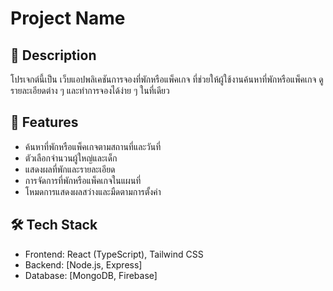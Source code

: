 # Project Name

## 📜 Description
โปรเจกต์นี้เป็น เว็บแอปพลิเคชันการจองที่พักหรือแพ็คเกจ ที่ช่วยให้ผู้ใช้งานค้นหาที่พักหรือแพ็คเกจ ดูรายละเอียดต่าง ๆ และทำการจองได้ง่าย ๆ ในที่เดียว

## 🚀 Features
- ค้นหาที่พักหรือแพ็คเกจตามสถานที่และวันที่
- ตัวเลือกจำนวนผู้ใหญ่และเด็ก
- แสดงผลที่พักและรายละเอียด
- การจัดการที่พักหรือแพ็คเกจในแผนที่
- โหมดการแสดงผลสว่างและมืดตามการตั้งค่า

## 🛠️ Tech Stack
- Frontend: React (TypeScript), Tailwind CSS
- Backend: [Node.js, Express]
- Database: [MongoDB, Firebase]
